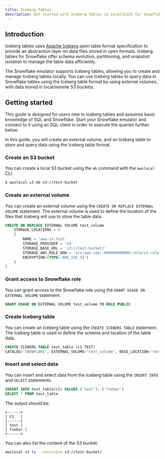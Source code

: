 ```yaml
---
title: Iceberg Tables
description: Get started with Iceberg Tables in LocalStack for Snowflake
---
```


## Introduction

Iceberg tables uses [Apache Iceberg](https://iceberg.apache.org/) open table format specification to provide an abstraction layer on data files stored in open formats. Iceberg tables for Snowflake offer schema evolution, partitioning, and snapshot isolation to manage the table data efficiently.

The Snowflake emulator supports Iceberg tables, allowing you to create and manage Iceberg tables locally. You can use Iceberg tables to query data in Snowflake tables using the Iceberg table format by using external volumes, with data stored in local/remote S3 buckets.

## Getting started

This guide is designed for users new to Iceberg tables and assumes basic knowledge of SQL and Snowflake. Start your Snowflake emulator and connect to it using an SQL client in order to execute the queries further below.

In this guide, you will create an external volume, and an Iceberg table to store and query data using the Iceberg table format.

### Create an S3 bucket

You can create a local S3 bucket using the `mb` command with the `awslocal` CLI.

```bash
$ awslocal s3 mb s3://test-bucket
```

### Create an external volume

You can create an external volume using the `CREATE OR REPLACE EXTERNAL VOLUME` statement. The external volume is used to define the location of the files that Iceberg will use to store the table data.

```sql
CREATE OR REPLACE EXTERNAL VOLUME test_volume
    STORAGE_LOCATIONS = (
    (
        NAME = 'aws-s3-test'
        STORAGE_PROVIDER = 'S3'
        STORAGE_BASE_URL = 's3://test-bucket/'
        STORAGE_AWS_ROLE_ARN = 'arn:aws:iam::000000000000:role/s3-role'
        ENCRYPTION=(TYPE='AWS_SSE_S3')
    )
)
```

### Grant access to Snowflake role

You can grant access to the Snowflake role using the `GRANT USAGE ON EXTERNAL VOLUME` statement.

```sql
GRANT USAGE ON EXTERNAL VOLUME test_volume TO ROLE PUBLIC
```

### Create Iceberg table

You can create an Iceberg table using the `CREATE ICEBERG TABLE` statement. The Iceberg table is used to define the schema and location of the table data.

```sql
CREATE ICEBERG TABLE test_table (c1 TEXT)
CATALOG='SNOWFLAKE', EXTERNAL_VOLUME='test_volume', BASE_LOCATION='test'
```

### Insert and select data

You can insert and select data from the Iceberg table using the `INSERT INTO` and `SELECT` statements.

```sql
INSERT INTO test_table(c1) VALUES ('test'), ('foobar')
SELECT * FROM test_table
```

The output should be:

```plaintext
+------+
| C1   |
|------|
| test |
| foobar |
+------+
```

You can also list the content of the S3 bucket:

```bash
awslocal s3 ls --recursive s3://test-bucket/
```
